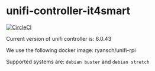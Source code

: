 # unifi-controller-it4smart
[![CircleCI](https://circleci.com/gh/IT4smart/unifi-controller-it4smart/tree/master.svg?style=svg)](https://circleci.com/gh/IT4smart/unifi-controller-it4smart/tree/master)

Current version of unifi controller is: 6.0.43

We use the following docker image: ryansch/unifi-rpi

Supported systems are: `debian buster` and `debian stretch`
